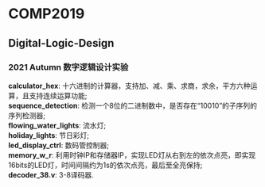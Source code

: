 # COMP2019
## Digital-Logic-Design
### 2021 Autumn 数字逻辑设计实验
**calculator_hex**: 十六进制的计算器，支持加、减、乘、求商，求余，平方六种运算，且支持连续运算功能; <br />
**sequence_detection**: 检测一个8位的二进制数中，是否存在“10010”的子序列的序列检测器; <br />
**flowing_water_lights**: 流水灯; <br />
**holiday_lights**: 节日彩灯; <br />
**led_display_ctrl**: 数码管控制器; <br />
**memory_w_r**: 利用时钟IP和存储器IP，实现LED灯从右到左的依次点亮，即实现16bits的LED灯，时间间隔约为1s的依次点亮，最后至全亮保持; <br />
**decoder_38.v**: 3-8译码器.
